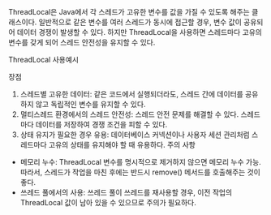 
ThreadLocal은 Java에서 각 스레드가 고유한 변수를 값을 가질 수 있도록 해주는 클래스이다. 일반적으로 같은 변수를 여러 스레드가 동시에 접근할 경우, 변수 값이 공유되어 데이터 경쟁이 발생할 수 있다. 하지만 ThreadLocal을 사용하면 스레드마다 고유의 변수를 갖게 되어 스레드 안전성을 유지할 수 있다. 

ThreadLocal 사용예시

장점
1. 스레드별 고유한 데이터: 같은 코드에서 실행되더라도, 스레드 간에 데이터를 공유하지 않고 독립적인 변수를 유지할 수 있다. 
2. 멀티스레드 환경에서의 스레드 안전성: 스레드 안전 문제를 해결할 수 있다. 스레드마다 데이터를 저장하여 경쟁 조건을 피할 수 있다. 
3. 상태 유지가 필요한 경우 유용: 데이터베이스 커넥션이나 사용자 세션 관리처럼 스레드마다 고유의 상태를 유지해야 할 때 유용하다. 
주의 사항
- 메모리 누수: ThreadLocal 변수를 명시적으로 제거하지 않으면 메모리 누수 가능. 따라서, 스레드가 작업을 마친 후에는 반드시 remove() 메서드를 호출해주는 것이 좋다. 
- 쓰레드 풀에서의 사용: 쓰레드 풀이 쓰레드를 재사용할 경우, 이전 작업의 ThreadLocal 값이 남아 있을 수 있으므로 주의가 필요하다.